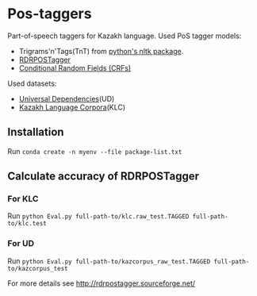 # Pos-taggers
Part-of-speech taggers for Kazakh language.
Used PoS tagger models:
- Trigrams'n'Tags(TnT) from [python's nltk package](http://www.nltk.org/_modules/nltk/tag/tnt.html).  
- [RDRPOSTagger](http://rdrpostagger.sourceforge.net/)
- [Conditional Random Fields (CRFs)](https://sklearn-crfsuite.readthedocs.io/en/latest/)

Used datasets:
- [Universal Dependencies](https://github.com/UniversalDependencies/UD_Kazakh)(UD)
- [Kazakh Language Corpora](http://kazcorpus.kz/klcweb/en/)(KLC)


## Installation
Run `conda create -n myenv --file package-list.txt`

## Calculate accuracy of RDRPOSTagger
### For KLC
Run `python Eval.py full-path-to/klc.raw_test.TAGGED full-path-to/klc.test`
### For UD
Run `python Eval.py full-path-to/kazcorpus_raw_test.TAGGED full-path-to/kazcorpus_test`

For more details see http://rdrpostagger.sourceforge.net/
